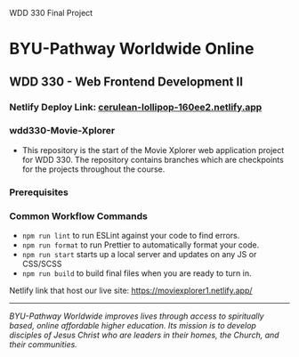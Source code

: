 WDD 330 Final Project
# BYU-Pathway Worldwide Online
## WDD 330 - Web Frontend Development II
### Netlify Deploy Link: [cerulean-lollipop-160ee2.netlify.app](https://moviexplorer1.netlify.app/)

### wdd330-Movie-Xplorer

 - This repository is the start of the Movie Xplorer web application project for WDD 330. The repository contains branches which are checkpoints for the projects throughout the course.

### Prerequisites


### Common Workflow Commands

- `npm run lint` to run ESLint against your code to find errors.
- `npm run format` to run Prettier to automatically format your code.
- `npm run start` starts up a local server and updates on any JS or CSS/SCSS 
- `npm run build` to build final files when you are ready to turn in.


Netlify link that host our live site: https://moviexplorer1.netlify.app/

---
_BYU-Pathway Worldwide improves lives through access to spiritually based, online affordable higher education. Its mission is to develop disciples of Jesus Christ who are leaders in their homes, the Church, and their communities._



